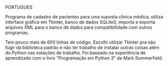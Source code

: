 PORTUGUES

Programa de cadastro de pacientes para uma suposta clínica médica, utiliza interface gráfica em Tkinter, banco de dados SQLite3, importa e exporta arquivos XML para o banco de dados para compatibilidade com outros programas.

Tem pouco mais de 600 linhas de código. Escolhi utilizar Tkinter pra não fugir da biblioteca padrão e não ter trabalho de instalar outras coisas além do Python nas estações de trabalho. Foi baseado na experiência de aprendizado com o livro "Programação em Python 3" de Mark Summerfield.
